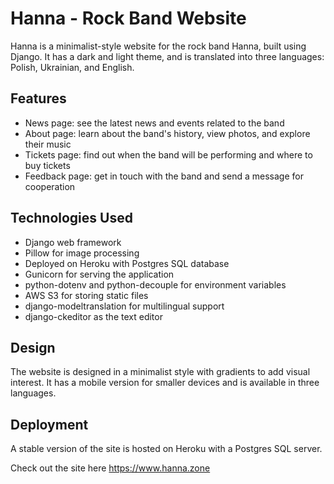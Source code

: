 # Hanna - Rock Band Website

Hanna is a minimalist-style website for the rock band Hanna, built using Django. It has a dark and light theme, and is translated into three languages: Polish, Ukrainian, and English. 

## Features
- News page: see the latest news and events related to the band
- About page: learn about the band's history, view photos, and explore their music
- Tickets page: find out when the band will be performing and where to buy tickets
- Feedback page: get in touch with the band and send a message for cooperation

## Technologies Used
- Django web framework
- Pillow for image processing
- Deployed on Heroku with Postgres SQL database
- Gunicorn for serving the application
- python-dotenv and python-decouple for environment variables
- AWS S3 for storing static files
- django-modeltranslation for multilingual support
- django-ckeditor as the text editor

## Design
The website is designed in a minimalist style with gradients to add visual interest. It has a mobile version for smaller devices and is available in three languages.

## Deployment
A stable version of the site is hosted on Heroku with a Postgres SQL server.

Check out the site here https://www.hanna.zone
